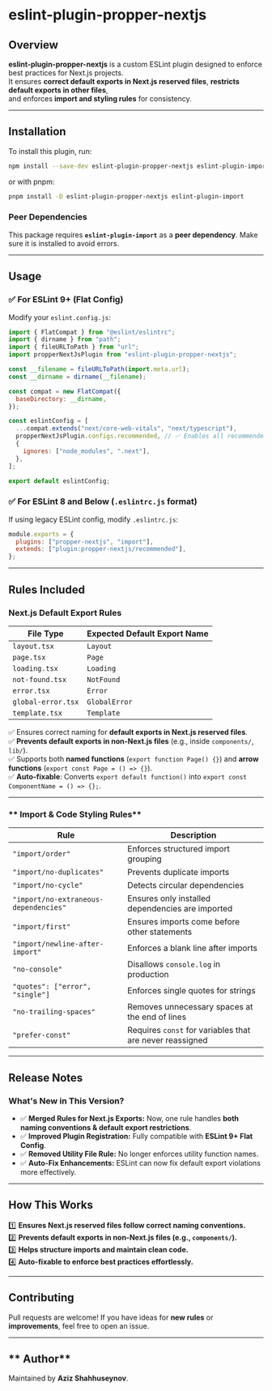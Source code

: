 # eslint-plugin-propper-nextjs

## Overview
**eslint-plugin-propper-nextjs** is a custom ESLint plugin designed to enforce best practices for Next.js projects.  
It ensures **correct default exports in Next.js reserved files**, **restricts default exports in other files**,  
and enforces **import and styling rules** for consistency.

---

## **Installation**
To install this plugin, run:

```sh
npm install --save-dev eslint-plugin-propper-nextjs eslint-plugin-import
```
or with pnpm:
```sh
pnpm install -D eslint-plugin-propper-nextjs eslint-plugin-import
```

### **Peer Dependencies**
This package requires **`eslint-plugin-import`** as a **peer dependency**. Make sure it is installed to avoid errors.

---

## **Usage**

### ✅ **For ESLint 9+ (Flat Config)**
Modify your `eslint.config.js`:

```javascript
import { FlatCompat } from "@eslint/eslintrc";
import { dirname } from "path";
import { fileURLToPath } from "url";
import propperNextJsPlugin from "eslint-plugin-propper-nextjs";

const __filename = fileURLToPath(import.meta.url);
const __dirname = dirname(__filename);

const compat = new FlatCompat({
  baseDirectory: __dirname,
});

const eslintConfig = [
  ...compat.extends("next/core-web-vitals", "next/typescript"),
  propperNextJsPlugin.configs.recommended, // ✅ Enables all recommended rules
  {
    ignores: ["node_modules", ".next"],
  },
];

export default eslintConfig;
```

### ✅ **For ESLint 8 and Below (`.eslintrc.js` format)**
If using legacy ESLint config, modify `.eslintrc.js`:

```javascript
module.exports = {
  plugins: ["propper-nextjs", "import"],
  extends: ["plugin:propper-nextjs/recommended"],
};
```

---

## **Rules Included**
### **Next.js Default Export Rules**
| **File Type**  | **Expected Default Export Name** |
|---------------|--------------------------------|
| `layout.tsx`  | `Layout` |
| `page.tsx`  | `Page` |
| `loading.tsx`  | `Loading` |
| `not-found.tsx`  | `NotFound` |
| `error.tsx`  | `Error` |
| `global-error.tsx`  | `GlobalError` |
| `template.tsx`  | `Template` |

✅ Ensures correct naming for **default exports in Next.js reserved files**.  
✅ **Prevents default exports in non-Next.js files** (e.g., inside `components/`, `lib/`).  
✅ Supports both **named functions** (`export function Page() {}`) and **arrow functions** (`export const Page = () => {}`).  
✅ **Auto-fixable**: Converts `export default function()` into `export const ComponentName = () => {};`.

---

### ** Import & Code Styling Rules**
| **Rule** | **Description** |
|----------|---------------|
| `"import/order"` | Enforces structured import grouping |
| `"import/no-duplicates"` | Prevents duplicate imports |
| `"import/no-cycle"` | Detects circular dependencies |
| `"import/no-extraneous-dependencies"` | Ensures only installed dependencies are imported |
| `"import/first"` | Ensures imports come before other statements |
| `"import/newline-after-import"` | Enforces a blank line after imports |
| `"no-console"` | Disallows `console.log` in production |
| `"quotes": ["error", "single"]` | Enforces single quotes for strings |
| `"no-trailing-spaces"` | Removes unnecessary spaces at the end of lines |
| `"prefer-const"` | Requires `const` for variables that are never reassigned |

---

## **Release Notes**
### **What's New in This Version?**
- ✅ **Merged Rules for Next.js Exports:** Now, one rule handles **both naming conventions & default export restrictions**.
- ✅ **Improved Plugin Registration:** Fully compatible with **ESLint 9+ Flat Config**.
- ✅ **Removed Utility File Rule:** No longer enforces utility function names.
- ✅ **Auto-Fix Enhancements:** ESLint can now fix default export violations more effectively.

---

## **How This Works**
1️⃣ **Ensures Next.js reserved files follow correct naming conventions.**  
2️⃣ **Prevents default exports in non-Next.js files (e.g., `components/`).**  
3️⃣ **Helps structure imports and maintain clean code.**  
4️⃣ **Auto-fixable to enforce best practices effortlessly.**  

---

## **Contributing**
Pull requests are welcome! If you have ideas for **new rules** or **improvements**, feel free to open an issue.

---

## ** Author**
Maintained by **Aziz Shahhuseynov**.

